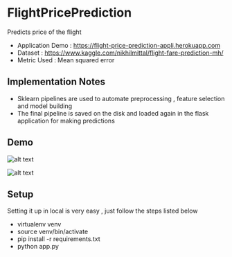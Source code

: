 # FlightPricePrediction
Predicts price of the flight

* Application Demo : https://flight-price-prediction-appli.herokuapp.com
* Dataset : https://www.kaggle.com/nikhilmittal/flight-fare-prediction-mh/
* Metric Used : Mean squared error

## Implementation Notes

* Sklearn pipelines are used to automate preprocessing , feature selection and model building
* The final pipeline is saved on the disk and loaded again in the flask application for making predictions

## Demo

![alt text](https://github.com/chugh007/FlightPricePrediction/blob/master/images/demo1.jpg?raw=true)

![alt text](https://github.com/chugh007/FlightPricePrediction/blob/master/images/demo2.jpg?raw=true)


## Setup

Setting it up in local is very easy , just follow the steps listed below

* virtualenv venv 
* source venv/bin/activate
* pip install -r requirements.txt
* python app.py

